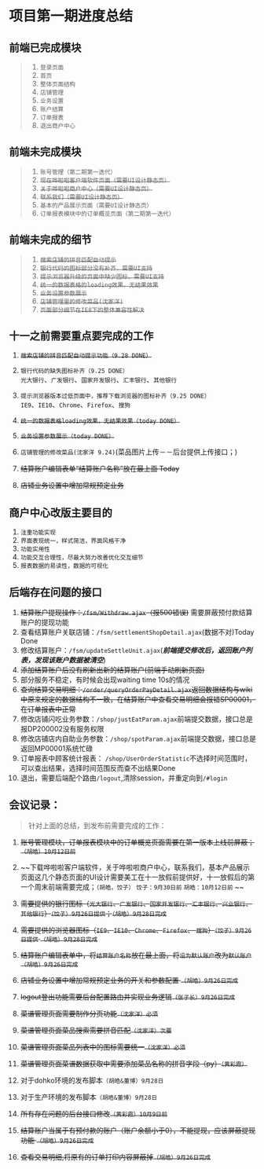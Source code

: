 # 项目第一期进度总结
## 前端已完成模块
	
> 1. `登录页面`    
> 2. `首页`    
> 3. `整体页面结构`    
> 4. `店铺管理`    
> 5. `业务设置`    
> 6. `账户结算`    
> 7. `订单报表`    
> 8. `退出商户中心`

## 前端未完成模块

> 1. `账号管理（第二期第一迭代）`    
> 2. ~~`现在哗啦啦客户端软件页面（需要UI设计静态页）`~~    
> 3. ~~`关于哗啦啦商户中心（需要UI设计静态页）`~~   
> 4. ~~`联系我们（需要UI设计静态页）`~~    
> 5. `基本的产品展示页面（需要UI设计静态页）`    
> 6. `订单报表模块中的订单概览页面（第二期第一迭代）`

## 前端未完成的细节
> 1. ~~`搜索店铺的拼音匹配自动提示`~~    
> 2. ~~`银行代码的图标部分没有补齐，需要UI支持`~~    
> 3. ~~`提示浏览器升级的页面中缺少图标，需要UI支持`~~
> 4. ~~`统一的数据表格的loading效果，无结果效果`~~    
> 5. ~~`业务设置参数展示`~~    
> 6. ~~`店铺管理里的修改菜品(沈家洋)`~~     
> 7. ~~`页面部分细节在IE8下的整体兼容性解决`~~

## 十一之前需要重点要完成的工作
1. ~~`搜索店铺的拼音匹配自动提示功能（9.28 DONE）`~~    
2. `银行代码的缺失图标补齐（9.25 DONE）`    
	`光大银行`、`广发银行`、`国家开发银行`、`汇丰银行`、`其他银行`

3. `提示浏览器版本过低页面中，推荐下载浏览器的图标补齐（9.25 DONE）`    
	`IE9`、`IE10`、`Chrome`、`Firefox`、`搜狗`
4. ~~`统一的数据表格loading效果，无结果效果（today DONE）`~~ 
5. ~~`业务设置参数展示（today DONE）`~~
6. `店铺管理的修改菜品(沈家洋 9.24)`(菜品图片上传－－后台提供上传接口；)  
7. ~~结算账户编辑表单“结算账户名称”放在最上面 Today~~
8. ~~店铺业务设置中增加常规预定业务~~

## 商户中心改版主要目的
1. `注重功能实现`
2. `界面表现统一，样式简洁，界面风格干净`
3. `功能实用性`
4. `功能交互合理性，尽最大努力改善优化交互细节`
5. `报表数据的易读性，数据的可视化`

## 后端存在问题的接口
1. ~~结算账户提现操作：`/fsm/Withdraw.ajax`（报500错误)~~ 需要屏蔽预付款结算账户的提现功能
2. 查看结算账户关联店铺：`/fsm/settlementShopDetail.ajax`(数据不对)Today Done
3. 修改结算账户：`/fsm/updateSettleUnit.ajax`(***前端提交修改后，返回账户列表，发现该账户数据被清空***)
4. ~~添加结算账户后没有刷新出新的结算账户(前端手动刷新页面)~~
5. 部分服务不稳定，有时候会出现waiting time 10s的情况
6. ~~查询结算交易明细：`/order/queryOrderPayDetail.ajax`返回数据结构与wiki中原来规定的数据结构不一致，在结算账户中查看交易明细会报错SP00001，在订单报表中正常~~
7. 修改店铺闪吃业务参数：`/shop/justEatParam.ajax`前端提交数据，接口总是报DP200002没有服务权限
8. 修改店铺店内自助业务参数：`/shop/spotParam.ajax`前端提交数据，接口总是返回MP00001系统忙碌
9. 订单报表中顾客统计报表： `/shop/UserOrderStatistic`不选择时间范围时，可以查出结果，选择时间范围反而查不出结果Done
10. 退出，需要后端配个路由`/logout`,清除session，并重定向到`/#login`

## 会议记录：
>针对上面的总结，到发布前需要完成的工作：

1. ~~账号管理模块，订单报表模块中的订单概览页面需要在第一版本上线前屏蔽；`（胡皓）10月12日前`~~


2. ~~下载哗啦啦客户端软件，关于哗啦啦商户中心，联系我们，基本产品展示页面这几个静态页面的UI设计需要美工在十一放假前提供好，十一放假后的第一个周末前端需要完成；`（胡皓，饺子）` `饺子：9月30日前` `胡皓：10月12日前` ~~   


3. ~~需要提供的银行图标（`光大银行`、`广发银行`、`国家开发银行`、`汇丰银行`、`兴业银行`、`其他银行`）`（饺子）9月26日提供`；`（胡皓）9月28日完成`~~


4. ~~需要提供的浏览器图标（`IE9`、`IE10`、`Chrome`、`Firefox`、 `搜狗`）`（饺子）9月26日提供` `（胡皓）9月28日完成`~~


5. ~~结算账户编辑表单中，将`结算账户名称`放在最上面，将`设为默认账户`改为`默认账户` `（胡皓）9月26日完成`~~ 


6. ~~店铺业务设置中增加常规预定业务的开关和参数配置 `（胡皓）9月26日完成`~~


7. ~~logout登出功能需要后台配置路由并实现业务逻辑`（张子长）9月26日完成`~~


8. ~~菜谱管理页面需要制作分页功能`（沈家洋）必须`~~


9. ~~菜谱管理页面菜品搜索需要拼音匹配`（沈家洋）次要`~~


10. ~~菜谱管理页面菜品列表中的图标需要统一`（沈家洋）必须`~~


11. ~~菜谱管理页面菜谱数据获取中需要添加菜品名称的拼音字段（py）`（黄彩霞）`~~


12. 对于dohko环境的发布脚本`（胡皓&董博）9月28日`


13. 对于生产环境的发布脚本`（胡皓&董博）9月28日`


14. ~~所有存在问题的后台接口修改`（黄彩霞）10月9日前`~~


15. ~~结算账户当属于有预付款的账户（账户余额小于0），不能提现，应该屏蔽提现功能 `（胡皓）9月26日完成`~~


16. ~~查看交易明细,将原有的订单打印内容屏蔽掉`（胡皓）9月26日完成`~~ 